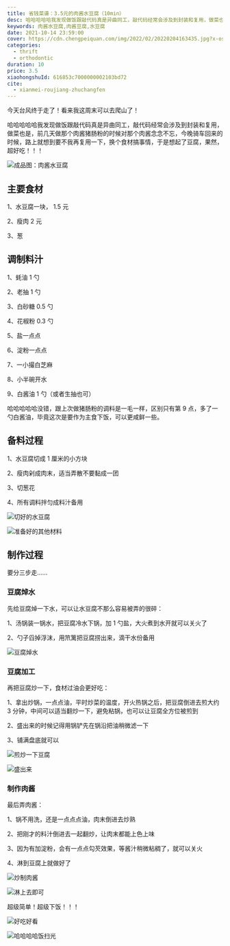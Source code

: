 ```yaml
---
title: 省钱菜谱：3.5元的肉酱水豆腐（10min）
desc: 哈哈哈哈哈我发现做饭跟敲代码真是异曲同工，敲代码经常会涉及到封装和复用，做菜也是，前几天做那个肉酱猪肠粉的时候对那个肉酱念念不忘，今晚骑车回来的时候，路上就想到要不我再复用一下，换个食材搞事情，于是想起了豆腐，果然，超好吃！！！
keywords: 肉酱水豆腐,肉酱豆腐,水豆腐
date: 2021-10-14 23:59:00
cover: https://cdn.chengpeiquan.com/img/2022/02/20220204163435.jpg?x-oss-process=image/interlace,1
categories:
  - thrift
  - orthodontic
duration: 10
price: 3.5
xiaohongshuId: 616853c7000000002103bd72
cite:
  - xianmei-roujiang-zhuchangfen
---
```


今天台风终于走了！看来我这周末可以去爬山了！

哈哈哈哈哈我发现做饭跟敲代码真是异曲同工，敲代码经常会涉及到封装和复用，做菜也是，前几天做那个肉酱猪肠粉的时候对那个肉酱念念不忘，今晚骑车回来的时候，路上就想到要不我再复用一下，换个食材搞事情，于是想起了豆腐，果然，超好吃！！！

![成品图：肉酱水豆腐](https://cdn.chengpeiquan.com/img/2022/02/20220204163600.jpg?x-oss-process=image/interlace,1)

## 主要食材

1、水豆腐一块， 1.5 元

2、瘦肉 2 元

3、葱

## 调制料汁

1、蚝油 1 勺

2、老抽 1 勺

3、白砂糖 0.5 勺

4、花椒粉 0.3 勺

5、盐一点点

6、淀粉一点点

7、一小撮白芝麻

8、小半碗开水

9、白酱油 1 勺（或者生抽也可）

哈哈哈哈哈没错，跟上次做猪肠粉的调料是一毛一样，区别只有第 9 点，多了一勺白酱油，毕竟这次是要作为主食下饭，可以更咸鲜一些。

## 备料过程

1、水豆腐切成 1 厘米的小方块

2、瘦肉剁成肉末，适当弄散不要黏成一团

3、切葱花

4、所有调料拌匀成料汁备用

![切好的水豆腐](https://cdn.chengpeiquan.com/img/2022/02/20220204163554.jpg?x-oss-process=image/interlace,1)

![准备好的其他材料](https://cdn.chengpeiquan.com/img/2022/02/20220204163556.jpg?x-oss-process=image/interlace,1)

## 制作过程

要分三步走……

### 豆腐焯水

先给豆腐焯一下水，可以让水豆腐不那么容易被弄的很碎：

1、汤锅装一锅水，把豆腐冷水下锅，加 1 勺盐，大火煮到水开就可以关火了

2、勺子舀掉浮沫，用笊篱把豆腐捞出来，滴干水份备用

![豆腐焯水](https://cdn.chengpeiquan.com/img/2022/02/20220204163555.jpg?x-oss-process=image/interlace,1)

### 豆腐加工

再把豆腐炒一下，食材过油会更好吃：

1、拿出炒锅，一点点油，平时炒菜的温度，开火热锅之后，把豆腐倒进去煎大约 3 分钟，中间可以适当翻炒一下，避免粘锅，也可以让豆腐全方位被煎到

2、盛出来的时候记得用锅铲先在锅沿把油稍微滤一下

3、铺满盘底就可以

![煎炒一下豆腐](https://cdn.chengpeiquan.com/img/2022/02/20220204163557.jpg?x-oss-process=image/interlace,1)

![盛出来](https://cdn.chengpeiquan.com/img/2022/02/20220204163558.jpg?x-oss-process=image/interlace,1)

### 制作肉酱

最后弄肉酱：

1、锅不用洗，还是一点点点油，肉末倒进去炒熟

2、把刚才的料汁倒进去一起翻炒，让肉末都能上色上味

3、因为有加淀粉，会有一点点勾芡效果，等酱汁稍微粘稠了，就可以关火

4、淋到豆腐上就做好了

![炒制肉酱](https://cdn.chengpeiquan.com/img/2022/02/20220204163559.jpg?x-oss-process=image/interlace,1)

![淋上去即可](https://cdn.chengpeiquan.com/img/2022/02/20220204163600.jpg?x-oss-process=image/interlace,1)

超级简单！超级下饭！！！

![好吃好看](https://cdn.chengpeiquan.com/img/2022/02/20220204163601.jpg?x-oss-process=image/interlace,1)

![哈哈哈哈饭扫光](https://cdn.chengpeiquan.com/img/2022/02/20220204163602.jpg?x-oss-process=image/interlace,1)

